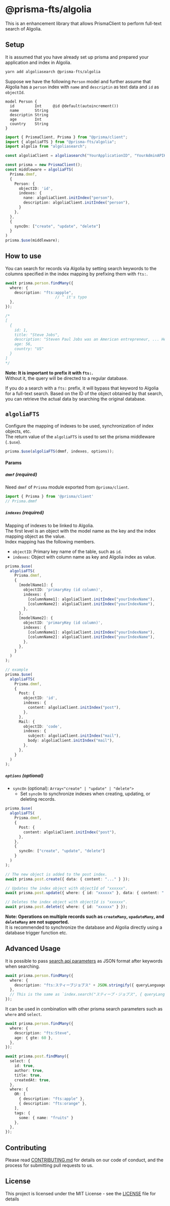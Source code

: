 # @prisma-fts/algolia

This is an enhancement library that allows PrismaClient to perform full-text search of Algolia.

## Setup

It is assumed that you have already set up prisma and prepared your application and index in Algolia.

```bash
yarn add algoliasearch @prisma-fts/algolia
```

Suppose we have the following `Person` model and further assume that Algolia has a `person` index with `name` and `descriptin` as text data and `id` as `objectId`.

```prisma
model Person {
  id         Int     @id @default(autoincrement())
  name       String
  descriptin String
  age        Int
  country    String
}
```

```ts
import { PrismaClient, Prisma } from "@prisma/client";
import { algoliaFTS } from "@prisma-fts/algolia";
import algolia from "algoliasearch";

const algoliaClient = algoliasearch("YourApplicationID", "YourAdminAPIKey");

const prisma = new PrismaClient();
const middleware = algoliaFTS(
  Prisma.dmmf,
  {
    Person: {
      objectID: 'id',
      indexes: {
        nane: algoliaClient.initIndex("person"),
        description: algoliaClient.initIndex("person"),
      }
    },
  },
  {
    syncOn: ["create", "update", "delete"]
  }
)
prisma.$use(middleware);
```

## How to use

You can search for records via Algolia by setting search keywords to the columns specified in the index mapping by prefixing them with `fts:`.

```ts
await prisma.person.findMany({
  where: { 
    description: "fts:appple",
                      // ^ it's typo
  },
});

/*
[
  {
    id: 1,
    title: "Steve Jobs",
    description: "Steven Paul Jobs was an American entrepreneur, ... He was the co-founder, the chairman, and CEO of Apple; ...and more",
    age: 56,
    country: "US"
  }
]
*/
```

**Note: It is important to prefix it with `fts:`.**  
Without it, the query will be directed to a regular database.

If you do a search with a `fts:` prefix, it will bypass that keyword to Algolia for a full-text search. Based on the ID of the object obtained by that search, you can retrieve the actual data by searching the original database.

## `algoliaFTS`

Configure the mapping of indexes to be used, synchronization of index objects, etc.  
The return value of the `algoliaFTS` is used to set the prisma middleware (`.$use`).

```ts
prisma.$use(algoliaFTS(dmmf, indexes, options));
```

#### Params

##### `dmmf` (required)

Need `dmmf` of `Prisma` module exported from `@prisma/client`.

```ts
import { Prisma } from '@prisma/client'
// Prisma.dmmf
```

##### `indexes` (required)

Mapping of indexes to be linked to Algolia.  
The first level is an object with the model name as the key and the index mapping object as the value.  
Index mapping has the following members.

- `objectID`: Primary key name of the table, such as `id`.
- `indexes`: Object with column name as key and Algolia index as value.

```ts
prisma.$use(
  algoliaFTS(
    Prisma.dmmf,
    {
      [modelName1]: {
        objectID: 'primaryKey (id column)',
        indexes: {
          [columnName1]: algoliaClient.initIndex("yourIndexName"),
          [columnName2]: algoliaClient.initIndex("yourIndexName"),
        },
      },
      [modelName2]: {
        objectID: 'primaryKey (id column)',
        indexes: {
          [columnName1]: algoliaClient.initIndex("yourIndexName"),
          [columnName2]: algoliaClient.initIndex("yourIndexName"),
        },
      },
    }
  )
);
```

```ts
// example
prisma.$use(
  algoliaFTS(
    Prisma.dmmf,
    {
      Post: {
        objectID: 'id',
        indexes: {
          content: algoliaClient.initIndex("post"),
        },
      },
      Mail: {
        objectID: 'code',
        indexes: {
          subject: algoliaClient.initIndex("mail"),
          body: algoliaClient.initIndex("mail"),
        },
      },
    }
  )
);
```

##### `options` (optional)

- `syncOn` (optional): `Array<"create" | "update" | "delete">`
   - Set `syncOn` to synchronize indexes when creating, updating, or deleting records.
```ts
prisma.$use(
  algoliaFTS(
    Prisma.dmmf,
    {
      Post: {
        content: algoliaClient.initIndex("post"),
      },
    },
    {
      syncOn: ["create", "update", "delete"]
    }
  )
);

// The new object is added to the post index.
await prisma.post.create({ data: { content: "..." } });

// Updates the index object with objectId of "xxxxxx".
await prisma.post.update({ where: { id: "xxxxxx" }, data: { content: "..." } });

// Deletes the index object with objectId is "xxxxxx".
await prisma.post.delete({ where: { id: "xxxxxx" } });
```

**Note: Operations on multiple records such as `createMany`, `upadateMany`, and `deleteMany` are not supported.**  
It is recommended to synchronize the database and Algolia directly using a database trigger function etc.

## Advanced Usage

It is possible to pass [search api parameters](https://www.algolia.com/doc/api-reference/search-api-parameters/) as JSON format after keywords when searching.

```ts
await prisma.person.findMany({
  where: { 
    description: "fts:スティーブジョブス" + JSON.stringify({ queryLanguages: ["ja"] })
  },
  // This is the same as `index.search("スティーブ・ジョブス", { queryLanguages: ["ja"] })`.
});
```

It can be used in combination with other prisma search parameters such as `where` and `select`.

```ts
await prisma.person.findMany({
  where: {
    description: "fts:Steve",
    age: { gte: 60 },
  },
});
```

```ts
await prisma.post.findMany({
  select: {
    id: true,
    author: true,
    title: true,
    createdAt: true,
  },
  where: {
    OR: [
      { description: "fts:apple" },
      { description: "fts:orange" },   
    ],
    tags: {
      some: { name: "fruits" }
    }, 
  },
});
```

## Contributing
Please read [CONTRIBUTING.md](https://github.com/aiji42/prisma-fts-middleware/tree/main/CONTRIBUTING.md) for details on our code of conduct, and the process for submitting pull requests to us.

## License
This project is licensed under the MIT License - see the [LICENSE](https://github.com/aiji42/prisma-fts-middleware/tree/main/LICENSE) file for details